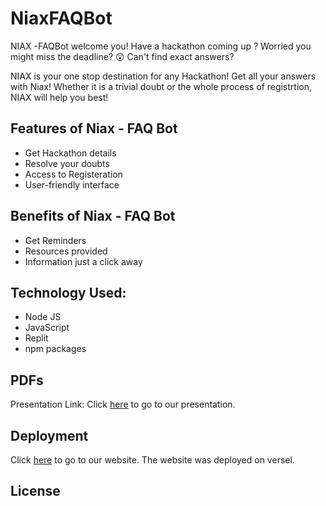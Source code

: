 # NiaxFAQBot

NIAX -FAQBot welcome you!
Have a hackathon coming up ? 
Worried you might miss the deadline? :astonished: 
Can't find exact answers?

NIAX is your one stop destination for any Hackathon! Get all your answers with Niax! Whether it is a trivial doubt or the whole process of registrtion, NIAX will help you best!



## Features of Niax - FAQ Bot
- Get Hackathon details
- Resolve your doubts
- Access to Registeration 
- User-friendly interface


## Benefits of Niax - FAQ Bot

 * Get Reminders
 * Resources provided
 * Information just a click away
 

## Technology Used:
- Node JS 
- JavaScript 
- Replit 
- npm packages


## PDFs
Presentation Link: Click [here](https://www.canva.com/design/DAFYmqB8MP4/sNN4ZmKnwWNgrHbfNdlfNA/edit?utm_content=DAFYmqB8MP4&utm_campaign=designshare&utm_medium=link2&utm_source=sharebutton) to go to our presentation.


## Deployment
Click [here](link) to go to our website.
The website was deployed on versel.

## License
